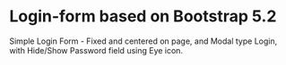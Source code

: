 # Login-form based on Bootstrap 5.2
Simple Login Form - Fixed and centered on page, and Modal type Login, with Hide/Show Password field using Eye icon.
